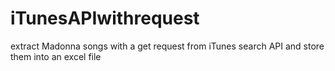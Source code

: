 # iTunesAPIwithrequest

extract Madonna songs with a get request from iTunes search API and store them into an excel file
